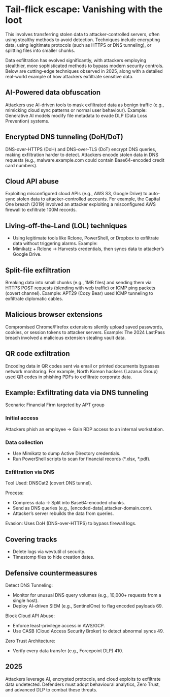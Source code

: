 # Tail-flick escape: Vanishing with the loot

This involves transferring stolen data to attacker-controlled servers, often using stealthy methods to avoid detection. 
Techniques include encrypting data, using legitimate protocols (such as HTTPS or DNS tunneling), or splitting files into 
smaller chunks.

Data exfiltration has evolved significantly, with attackers employing stealthier, more sophisticated methods to bypass 
modern security controls. Below are cutting-edge techniques observed in 2025, along with a detailed real-world example 
of how attackers exfiltrate sensitive data.

## AI-Powered data obfuscation

Attackers use AI-driven tools to mask exfiltrated data as benign traffic (e.g., mimicking cloud sync patterns or normal 
user behaviour). Example: Generative AI models modify file metadata to evade DLP (Data Loss Prevention) systems.

## Encrypted DNS tunneling (DoH/DoT)

DNS-over-HTTPS (DoH) and DNS-over-TLS (DoT) encrypt DNS queries, making exfiltration harder to detect. Attackers 
encode stolen data in DNS requests (e.g., malware.example.com could contain Base64-encoded credit card numbers).

## Cloud API abuse

Exploiting misconfigured cloud APIs (e.g., AWS S3, Google Drive) to auto-sync stolen data to attacker-controlled 
accounts. For example, the Capital One breach (2019) involved an attacker exploiting a misconfigured AWS firewall 
to exfiltrate 100M records.

## Living-off-the-Land (LOL) techniques

* Using legitimate tools like Rclone, PowerShell, or Dropbox to exfiltrate data without triggering alarms. Example: 
* Mimikatz + Rclone → Harvests credentials, then syncs data to attacker’s Google Drive.

## Split-file exfiltration

Breaking data into small chunks (e.g., 1MB files) and sending them via HTTPS POST requests (blending with web traffic) 
or ICMP ping packets (covert channel). Example: APT29 (Cozy Bear) used ICMP tunneling to exfiltrate diplomatic cables.

## Malicious browser extensions

Compromised Chrome/Firefox extensions silently upload saved passwords, cookies, or session tokens to attacker servers. 
Example: The 2024 LastPass breach involved a malicious extension stealing vault data.

## QR code exfiltration

Encoding data in QR codes sent via email or printed documents bypasses network monitoring. For example, North Korean 
hackers (Lazarus Group) used QR codes in phishing PDFs to exfiltrate corporate data.

## Example: Exfiltrating data via DNS tunneling

Scenario: Financial Firm targeted by APT group

### Initial access

Attackers phish an employee → Gain RDP access to an internal workstation.

### Data collection

* Use Mimikatz to dump Active Directory credentials.
* Run PowerShell scripts to scan for financial records (*.xlsx, *.pdf).

### Exfiltration via DNS

Tool Used: DNSCat2 (covert DNS tunnel).

Process:

* Compress data → Split into Base64-encoded chunks.
* Send as DNS queries (e.g., [encoded-data].attacker-domain.com).
* Attacker’s server rebuilds the data from queries.

Evasion: Uses DoH (DNS-over-HTTPS) to bypass firewall logs.

## Covering tracks

* Delete logs via wevtutil cl security.
* Timestomp files to hide creation dates.

## Defensive countermeasures

Detect DNS Tunneling:

* Monitor for unusual DNS query volumes (e.g., 10,000+ requests from a single host).
* Deploy AI-driven SIEM (e.g., SentinelOne) to flag encoded payloads 69.

Block Cloud API Abuse:

* Enforce least-privilege access in AWS/GCP.
* Use CASB (Cloud Access Security Broker) to detect abnormal syncs 49.

Zero Trust Architecture:

* Verify every data transfer (e.g., Forcepoint DLP) 410.

## 2025

Attackers leverage AI, encrypted protocols, and cloud exploits to exfiltrate data undetected. Defenders must adopt 
behavioural analytics, Zero Trust, and advanced DLP to combat these threats.